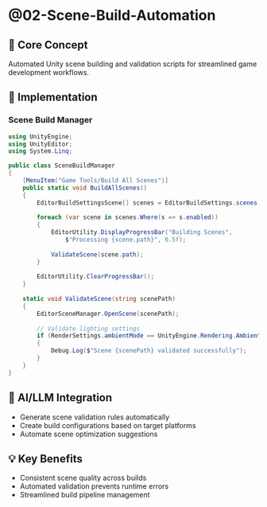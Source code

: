 # @02-Scene-Build-Automation

## 🎯 Core Concept
Automated Unity scene building and validation scripts for streamlined game development workflows.

## 🔧 Implementation

### Scene Build Manager
```csharp
using UnityEngine;
using UnityEditor;
using System.Linq;

public class SceneBuildManager
{
    [MenuItem("Game Tools/Build All Scenes")]
    public static void BuildAllScenes()
    {
        EditorBuildSettingsScene[] scenes = EditorBuildSettings.scenes;
        
        foreach (var scene in scenes.Where(s => s.enabled))
        {
            EditorUtility.DisplayProgressBar("Building Scenes", 
                $"Processing {scene.path}", 0.5f);
            
            ValidateScene(scene.path);
        }
        
        EditorUtility.ClearProgressBar();
    }
    
    static void ValidateScene(string scenePath)
    {
        EditorSceneManager.OpenScene(scenePath);
        
        // Validate lighting settings
        if (RenderSettings.ambientMode == UnityEngine.Rendering.AmbientMode.Skybox)
        {
            Debug.Log($"Scene {scenePath} validated successfully");
        }
    }
}
```

## 🚀 AI/LLM Integration
- Generate scene validation rules automatically
- Create build configurations based on target platforms
- Automate scene optimization suggestions

## 💡 Key Benefits
- Consistent scene quality across builds
- Automated validation prevents runtime errors
- Streamlined build pipeline management